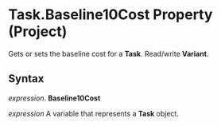 
# Task.Baseline10Cost Property (Project)

Gets or sets the baseline cost for a  **Task**. Read/write **Variant**.


## Syntax

 _expression_. **Baseline10Cost**

 _expression_ A variable that represents a **Task** object.

